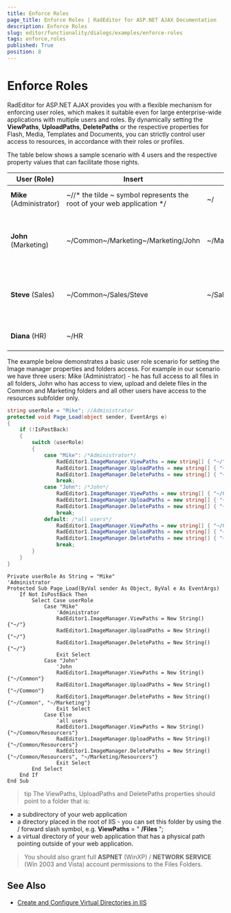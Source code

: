 ```yaml
---
title: Enforce Roles
page_title: Enforce Roles | RadEditor for ASP.NET AJAX Documentation
description: Enforce Roles
slug: editor/functionality/dialogs/examples/enforce-roles
tags: enforce,roles
published: True
position: 8
---
```


# Enforce Roles

RadEditor for ASP.NET AJAX provides you with a flexible mechanism for enforcing user roles, which makes it suitable even for large enterprise-wide applications with multiple users and roles. By dynamically setting the **ViewPaths**, **UploadPaths**, **DeletePaths** or the respective properties for Flash, Media, Templates and Documents, you can strictly control user access to resources, in accordance with their roles or profiles.

The table below shows a sample scenario with 4 users and the respective property values that can facilitate those rights.

|  **User** (Role) |  **Insert**  |  **Delete**  |  **Upload**  |  **Properties**  |
| ------ | ------ | ------ | ------ | ------ |
| **Mike** (Administrator)|~//* the tilde ~ symbol represents the root of your web application */|~/|~/| **ViewPaths** ="~/" **DeletePaths** ="~/" **UploadPaths** ="~/"|
| **John** (Marketing)|~/Common~/Marketing~/Marketing/John|~/Marketing/John|~/Marketing~/Marketing/John| **ViewPaths** ="~/Common,~/Marketing" **DeletePaths** ="~/Marketing/John" **UploadPaths** ="~/Marketing"|
| **Steve** (Sales)|~/Common~/Sales/Steve|~/Sales/Steve|~/Sales/Steve| **ViewPaths** ="~/Common,~/Sales/Steve" **DeletePaths** ="~/Sales/Steve" **UploadPaths** ="~/Sales/Steve"|
| **Diana** (HR)|~/HR||| **ViewPaths** ="~/HR" **DeletePaths** ="" **UploadPaths** =""|

The example below demonstrates a basic user role scenario for setting the Image manager properties and folders access. For example in our scenario we have three users: Mike (Administrator) - he has full access to all files in all folders, John who has access to view, upload and delete files in the Common and Marketing folders and all other users have access to the resources subfolder only.

````C#
string userRole = "Mike"; //Administrator
protected void Page_Load(object sender, EventArgs e)
{
	if (!IsPostBack)
	{
		switch (userRole)
		{
			case "Mike": /*Administrator*/
				RadEditor1.ImageManager.ViewPaths = new string[] { "~/" };
				RadEditor1.ImageManager.UploadPaths = new string[] { "~/" };
				RadEditor1.ImageManager.DeletePaths = new string[] { "~/" };
				break;
			case "John": /*John*/
				RadEditor1.ImageManager.ViewPaths = new string[] { "~/Common" };
				RadEditor1.ImageManager.UploadPaths = new string[] { "~/Common" };
				RadEditor1.ImageManager.DeletePaths = new string[] { "~/Common", "~/Marketing" };
				break;
			default: /*all users*/
				RadEditor1.ImageManager.ViewPaths = new string[] { "~/Common/Resources" };
				RadEditor1.ImageManager.UploadPaths = new string[] { "~/Common/Resources" };
				RadEditor1.ImageManager.DeletePaths = new string[] { "~/Common/Resources", "~/Marketing/Resources" };
				break;
		}
	}
} 
````
````VB
Private userRole As String = "Mike"
'Administrator
Protected Sub Page_Load(ByVal sender As Object, ByVal e As EventArgs)
	If Not IsPostBack Then
		Select Case userRole
			Case "Mike"
				'Administrator
				RadEditor1.ImageManager.ViewPaths = New String() {"~/"}
				RadEditor1.ImageManager.UploadPaths = New String() {"~/"}
				RadEditor1.ImageManager.DeletePaths = New String() {"~/"}
				Exit Select
			Case "John"
				'John
				RadEditor1.ImageManager.ViewPaths = New String() {"~/Common"}
				RadEditor1.ImageManager.UploadPaths = New String() {"~/Common"}
				RadEditor1.ImageManager.DeletePaths = New String() {"~/Common", "~/Marketing"}
				Exit Select
			Case Else
				'all users
				RadEditor1.ImageManager.ViewPaths = New String() {"~/Common/Resourcers"}
				RadEditor1.ImageManager.UploadPaths = New String() {"~/Common/Resourcers"}
				RadEditor1.ImageManager.DeletePaths = New String() {"~/Common/Resourcers", "~/Marketing/Resourcers"}
				Exit Select
		End Select
	End If
End Sub
````

>tip The ViewPaths, UploadPaths and DeletePaths properties should point to a folder that is: 
* a subdirectory of your web application
* a directory placed in the root of IIS - you can set this folder by using the / forward slash symbol, e.g. **ViewPaths** = " **/Files** ";
* a virtual directory of your web application that has a physical path pointing outside of your web application.
>
>You should also grant full **ASPNET** (WinXP) / **NETWORK SERVICE** (Win 2003 and Vista) account permissions to the Files Folders. 


## See Also

 * [Create and Configure Virtual Directories in IIS](http://msdn2.microsoft.com/en-us/library/zwk103ab.aspx)
